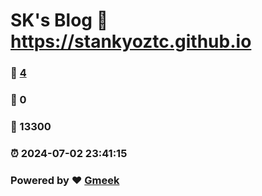 # SK's Blog :link: https://stankyoztc.github.io 
### :page_facing_up: [4](https://stankyoztc.github.io/tag.html) 
### :speech_balloon: 0 
### :hibiscus: 13300 
### :alarm_clock: 2024-07-02 23:41:15 
### Powered by :heart: [Gmeek](https://github.com/Meekdai/Gmeek)
